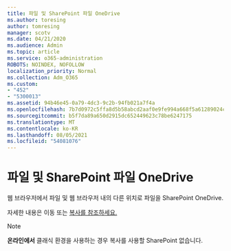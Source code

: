 ```yaml
---
title: 파일 및 SharePoint 파일 OneDrive
ms.author: toresing
author: tomresing
manager: scotv
ms.date: 04/21/2020
ms.audience: Admin
ms.topic: article
ms.service: o365-administration
ROBOTS: NOINDEX, NOFOLLOW
localization_priority: Normal
ms.collection: Adm_O365
ms.custom:
- "452"
- "5300013"
ms.assetid: 94b46e45-0a79-4dc3-9c2b-94fb021a7f4a
ms.openlocfilehash: 7b7d0972c5ffa8d5b58abcd2aaf0e9fe994a668f5a61289024c98f0cc0242547
ms.sourcegitcommit: b5f7da89a650d2915dc652449623c78be6247175
ms.translationtype: MT
ms.contentlocale: ko-KR
ms.lasthandoff: 08/05/2021
ms.locfileid: "54081076"
---
```

# <a name="copy-files-in-sharepoint-and-onedrive"></a>파일 및 SharePoint 파일 OneDrive

웹 브라우저에서 파일 및 웹 브라우저 내의 다른 위치로 파일을 SharePoint OneDrive.

자세한 내용은 이동 또는 [복사를 참조하세요.](https://support.microsoft.com/office/00e2f483-4df3-46be-a861-1f5f0c1a87bc)

> [!NOTE]
> **온라인에서** 클래식 환경을 사용하는 경우 복사를 사용할 SharePoint 없습니다.
